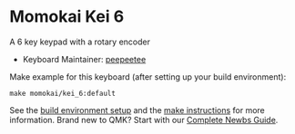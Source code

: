 # Momokai Kei 6

A 6 key keypad with a rotary encoder

* Keyboard Maintainer: [peepeetee](https://github.com/peepeetee)


Make example for this keyboard (after setting up your build environment):

    make momokai/kei_6:default


See the [build environment setup](https://docs.qmk.fm/#/getting_started_build_tools) and the [make instructions](https://docs.qmk.fm/#/getting_started_make_guide) for more information. Brand new to QMK? Start with our [Complete Newbs Guide](https://docs.qmk.fm/#/newbs).
